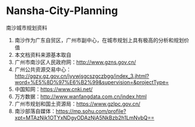 # Nansha-City-Planning
南沙城市规划资料

1. 南沙作为广东自贸区，广州市副中心，在城市规划上具有极高的分析和规划价值
2. 本文档资料来源基本取自
  1. 广州市南沙区人民政府网：http://www.gzns.gov.cn/
  2. 广州公共资源交易中心：http://ggzy.gz.gov.cn/jyywjsgcszgczbgg/index_3.jhtml?word=%E5%8D%97%E6%B2%99&supervision=&projectType=
  3. 中国知网：https://www.cnki.net/
  4. 万方数据：http://www.wanfangdata.com.cn/index.html
  5. 广州市规划和国土资源局：https://www.gzlpc.gov.cn/
  6. 南沙部落自媒体：https://mp.sohu.com/profile?xpt=MTAzNjk1OTYxNDgyODAzNjA5NkBzb2h1LmNvbQ==
